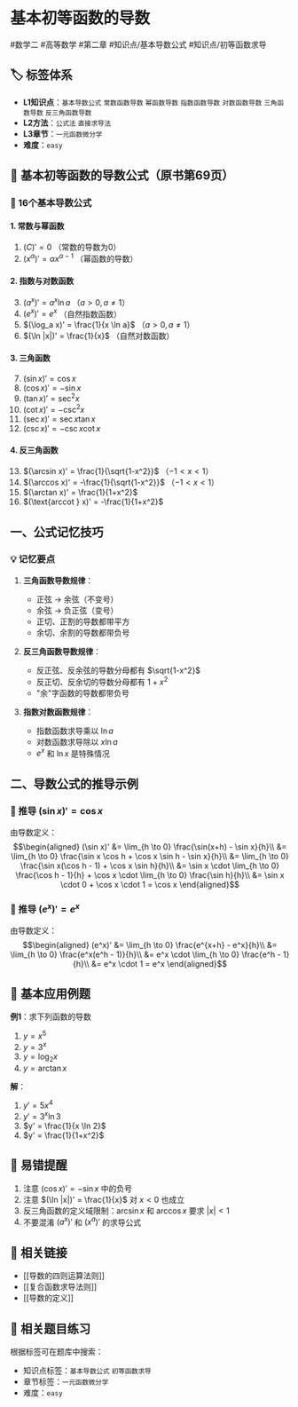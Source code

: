 # 基本初等函数的导数

#数学二 #高等数学 #第二章 #知识点/基本导数公式 #知识点/初等函数求导

## 🏷️ 标签体系
- **L1知识点**：`基本导数公式` `常数函数导数` `幂函数导数` `指数函数导数` `对数函数导数` `三角函数导数` `反三角函数导数`
- **L2方法**：`公式法` `直接求导法`
- **L3章节**：`一元函数微分学`
- **难度**：`easy`

## 📖 基本初等函数的导数公式（原书第69页）

### 🔑 16个基本导数公式

#### 1. 常数与幂函数
1. $(C)' = 0$ （常数的导数为0）
2. $(x^α)' = αx^{α-1}$ （幂函数的导数）

#### 2. 指数与对数函数
3. $(a^x)' = a^x \ln a$ （$a > 0, a \neq 1$）
4. $(e^x)' = e^x$ （自然指数函数）
5. $(\log_a x)' = \frac{1}{x \ln a}$ （$a > 0, a \neq 1$）
6. $(\ln |x|)' = \frac{1}{x}$ （自然对数函数）

#### 3. 三角函数
7. $(\sin x)' = \cos x$
8. $(\cos x)' = -\sin x$
9. $(\tan x)' = \sec^2 x$
10. $(\cot x)' = -\csc^2 x$
11. $(\sec x)' = \sec x \tan x$
12. $(\csc x)' = -\csc x \cot x$

#### 4. 反三角函数
13. $(\arcsin x)' = \frac{1}{\sqrt{1-x^2}}$ （$-1 < x < 1$）
14. $(\arccos x)' = -\frac{1}{\sqrt{1-x^2}}$ （$-1 < x < 1$）
15. $(\arctan x)' = \frac{1}{1+x^2}$
16. $(\text{arccot } x)' = -\frac{1}{1+x^2}$

## 一、公式记忆技巧

### 💡 记忆要点

1. **三角函数导数规律**：
   - 正弦 → 余弦（不变号）
   - 余弦 → 负正弦（变号）
   - 正切、正割的导数都带平方
   - 余切、余割的导数都带负号

2. **反三角函数导数规律**：
   - 反正弦、反余弦的导数分母都有 $\sqrt{1-x^2}$
   - 反正切、反余切的导数分母都有 $1+x^2$
   - "余"字函数的导数都带负号

3. **指数对数函数规律**：
   - 指数函数求导乘以 $\ln a$
   - 对数函数求导除以 $x \ln a$
   - $e^x$ 和 $\ln x$ 是特殊情况

## 二、导数公式的推导示例

### 📐 推导 $(\sin x)' = \cos x$

由导数定义：
$$\begin{aligned}
(\sin x)' &= \lim_{h \to 0} \frac{\sin(x+h) - \sin x}{h}\\
&= \lim_{h \to 0} \frac{\sin x \cos h + \cos x \sin h - \sin x}{h}\\
&= \lim_{h \to 0} \frac{\sin x(\cos h - 1) + \cos x \sin h}{h}\\
&= \sin x \cdot \lim_{h \to 0} \frac{\cos h - 1}{h} + \cos x \cdot \lim_{h \to 0} \frac{\sin h}{h}\\
&= \sin x \cdot 0 + \cos x \cdot 1 = \cos x
\end{aligned}$$

### 📐 推导 $(e^x)' = e^x$

由导数定义：
$$\begin{aligned}
(e^x)' &= \lim_{h \to 0} \frac{e^{x+h} - e^x}{h}\\
&= \lim_{h \to 0} \frac{e^x(e^h - 1)}{h}\\
&= e^x \cdot \lim_{h \to 0} \frac{e^h - 1}{h}\\
&= e^x \cdot 1 = e^x
\end{aligned}$$

## 📐 基本应用例题

**例1**：求下列函数的导数
1. $y = x^5$
2. $y = 3^x$
3. $y = \log_2 x$
4. $y = \arctan x$

**解**：
1. $y' = 5x^4$
2. $y' = 3^x \ln 3$
3. $y' = \frac{1}{x \ln 2}$
4. $y' = \frac{1}{1+x^2}$

## 🎯 易错提醒
1. 注意 $(\cos x)' = -\sin x$ 中的负号
2. 注意 $(\ln |x|)' = \frac{1}{x}$ 对 $x < 0$ 也成立
3. 反三角函数的定义域限制：$\arcsin x$ 和 $\arccos x$ 要求 $|x| < 1$
4. 不要混淆 $(a^x)'$ 和 $(x^a)'$ 的求导公式

## 🔗 相关链接
- [[导数的四则运算法则]]
- [[复合函数求导法则]]
- [[导数的定义]]

## 🔗 相关题目练习
根据标签可在题库中搜索：
- 知识点标签：`基本导数公式` `初等函数求导`
- 章节标签：`一元函数微分学`
- 难度：`easy`